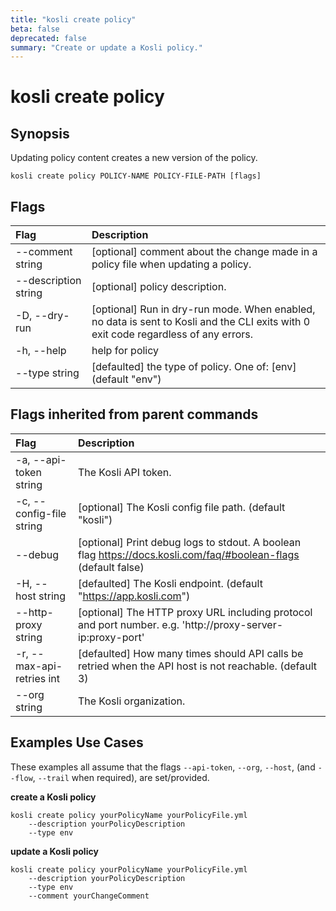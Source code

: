 ```yaml
---
title: "kosli create policy"
beta: false
deprecated: false
summary: "Create or update a Kosli policy."
---
```


# kosli create policy

## Synopsis

Updating policy content creates a new version of the policy.

```shell
kosli create policy POLICY-NAME POLICY-FILE-PATH [flags]
```

## Flags
| Flag | Description |
| :--- | :--- |
|        --comment string  |  [optional] comment about the change made in a policy file when updating a policy.  |
|        --description string  |  [optional] policy description.  |
|    -D, --dry-run  |  [optional] Run in dry-run mode. When enabled, no data is sent to Kosli and the CLI exits with 0 exit code regardless of any errors.  |
|    -h, --help  |  help for policy  |
|        --type string  |  [defaulted] the type of policy. One of: [env] (default "env")  |


## Flags inherited from parent commands
| Flag | Description |
| :--- | :--- |
|    -a, --api-token string  |  The Kosli API token.  |
|    -c, --config-file string  |  [optional] The Kosli config file path. (default "kosli")  |
|        --debug  |  [optional] Print debug logs to stdout. A boolean flag https://docs.kosli.com/faq/#boolean-flags (default false)  |
|    -H, --host string  |  [defaulted] The Kosli endpoint. (default "https://app.kosli.com")  |
|        --http-proxy string  |  [optional] The HTTP proxy URL including protocol and port number. e.g. 'http://proxy-server-ip:proxy-port'  |
|    -r, --max-api-retries int  |  [defaulted] How many times should API calls be retried when the API host is not reachable. (default 3)  |
|        --org string  |  The Kosli organization.  |


## Examples Use Cases

These examples all assume that the flags  `--api-token`, `--org`, `--host`, (and `--flow`, `--trail` when required), are set/provided. 

**create a Kosli policy**

```shell
kosli create policy yourPolicyName yourPolicyFile.yml 
	--description yourPolicyDescription 
	--type env 

```

**update a Kosli policy**

```shell
kosli create policy yourPolicyName yourPolicyFile.yml 
	--description yourPolicyDescription 
	--type env 
	--comment yourChangeComment 
```


